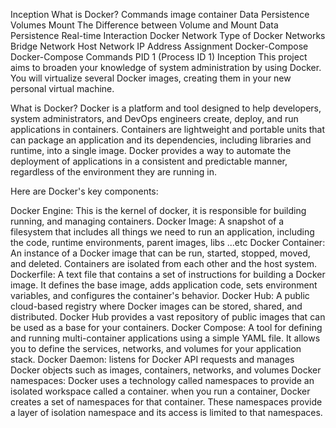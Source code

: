 Inception
What is Docker?
Commands
image
container
Data Persistence
Volumes
Mount
The Difference between Volume and Mount
Data Persistence
Real-time Interaction
Docker Network
Type of Docker Networks
Bridge Network
Host Network
IP Address Assignment
Docker-Compose
Docker-Compose Commands
PID 1 (Process ID 1)
Inception
This project aims to broaden your knowledge of system administration by using Docker. You will virtualize several Docker images, creating them in your new personal virtual machine.

What is Docker?
Docker is a platform and tool designed to help developers, system administrators, and DevOps engineers create, deploy, and run applications in containers. Containers are lightweight and portable units that can package an application and its dependencies, including libraries and runtime, into a single image. Docker provides a way to automate the deployment of applications in a consistent and predictable manner, regardless of the environment they are running in.

Here are Docker's key components:

Docker Engine: This is the kernel of docker, it is responsible for building running, and managing containers.
Docker Image: A snapshot of a filesystem that includes all things we need to run an application, including the code, runtime environments, parent images, libs ...etc
Docker Container: An instance of a Docker image that can be run, started, stopped, moved, and deleted. Containers are isolated from each other and the host system.
Dockerfile: A text file that contains a set of instructions for building a Docker image. It defines the base image, adds application code, sets environment variables, and configures the container's behavior.
Docker Hub: A public cloud-based registry where Docker images can be stored, shared, and distributed. Docker Hub provides a vast repository of public images that can be used as a base for your containers.
Docker Compose: A tool for defining and running multi-container applications using a simple YAML file. It allows you to define the services, networks, and volumes for your application stack.
Docker Daemon: listens for Docker API requests and manages Docker objects such as images, containers, networks, and volumes
Docker namespaces: Docker uses a technology called namespaces to provide an isolated workspace called a container. when you run a container, Docker creates a set of namespaces for that container. These namespaces provide a layer of isolation namespace and its access is limited to that namespaces.
